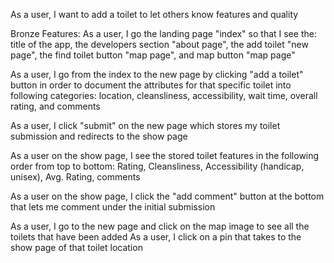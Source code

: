 As a user, I want to add a toilet to let others know features and quality


Bronze Features:
As a user, I go the landing page "index" so that I see the:
  title of the app,
  the developers section "about page",
  the add toilet "new page",
  the find toilet button "map page", and map button "map page"


As a user, I go from the index to the new page by clicking "add a toilet" button in order to document the attributes for that specific toilet into following categories: location, cleansliness, accessibility, wait time, overall rating, and comments

As a user, I click "submit" on the new page which stores my toilet submission and redirects to the show page

As a user on the show page, I see the stored toilet features in the following order from top to bottom: Rating, Cleansliness, Accessibility (handicap, unisex), Avg. Rating, comments

As a user on the show page, I click the "add comment" button at the bottom that lets me comment under the initial submission

As a user, I go to the new page and click on the map image to see all the toilets that have been added
As a user, I click on a pin that takes to the show page of that toilet location
